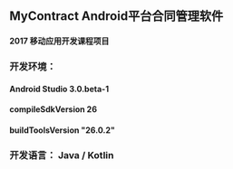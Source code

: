 ## MyContract Android平台合同管理软件
#### 2017 移动应用开发课程项目
### 开发环境：
####  Android Studio 3.0.beta-1 
####  compileSdkVersion 26
####  buildToolsVersion "26.0.2"
### 开发语言： Java / Kotlin
